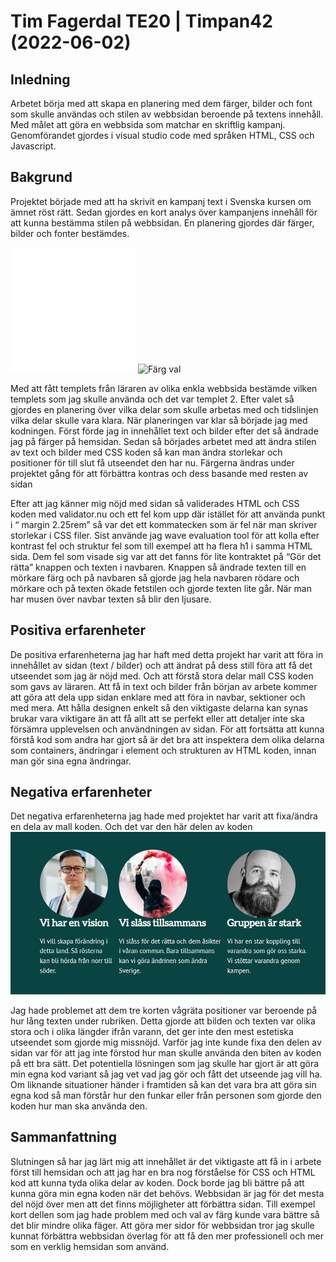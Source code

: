 
# Tim Fagerdal TE20 | Timpan42 (2022-06-02)


## Inledning
Arbetet börja med att skapa en planering med dem färger, bilder och font som skulle användas och stilen av webbsidan beroende på textens innehåll. Med målet att göra en  webbsida som matchar en skriftlig kampanj. Genomförandet gjordes i visual studio code med språken HTML, CSS och Javascript.  


## Bakgrund
Projektet började med att ha skrivit en kampanj text i Svenska kursen om ämnet röst rätt. Sedan gjordes en kort analys över kampanjens innehåll för att kunna bestämma stilen på webbsidan. En planering gjordes där färger, bilder och fonter bestämdes.

![Logga](../img/Logga_till_kanpanj_vit.png)
![Färg val](/img/f%C3%A4rger_till_kampanj.png)

Med att fått templets från läraren av olika enkla webbsida bestämde vilken templets som jag skulle använda och det var templet 2.  Efter valet så gjordes en planering över vilka delar som skulle arbetas med och tidslinjen vilka delar skulle vara klara. När planeringen var klar så började jag med kodningen. Först förde jag in innehållet text och bilder efter det så ändrade jag på färger på hemsidan. Sedan så börjades arbetet med att ändra stilen av text och bilder med CSS koden så kan man ändra storlekar och positioner för till slut få utseendet den har nu.
Färgerna ändras under projektet gång för att förbättra kontras och dess basande med resten av sidan


Efter att jag känner mig nöjd med sidan så validerades HTML och CSS koden med validator.nu och ett fel kom upp där istället för att använda punkt i “ margin 2.25rem” så var det ett kommatecken som är fel när man skriver storlekar i CSS filer. Sist använde jag wave evaluation tool för att kolla efter kontrast fel och struktur fel som till exempel att ha flera h1 i samma HTML sida. Dem fel som visade sig var att det fanns för lite kontraktet på “Gör det rätta” knappen och texten i navbaren. Knappen så ändrade texten till en mörkare färg och på navbaren så gjorde jag hela navbaren rödare och mörkare och på texten ökade fetstilen och gjorde texten lite går. När man har musen över navbar texten så blir den ljusare. 



## Positiva erfarenheter

De positiva erfarenheterna jag har haft med detta projekt har varit att föra in innehållet av sidan (text / bilder) och att ändrat på dess still föra att få det utseendet som jag är nöjd med. Och att förstå stora delar mall CSS koden som gavs av läraren. Att få in text och bilder från början av arbete kommer att göra att dela upp sidan enklare med att föra in navbar, sektioner och med mera. Att hålla designen enkelt så den viktigaste delarna kan synas brukar vara viktigare än att få allt att se perfekt eller att detaljer inte ska försämra upplevelsen och användningen av sidan. För att fortsätta att kunna förstå kod som andra har gjort så är det bra att inspektera dem olika delarna som containers, ändringar i element och strukturen av HTML koden, innan man gör sina egna ändringar.         


## Negativa erfarenheter
Det negativa erfarenheterna jag hade med projektet har varit att fixa/ändra en dela av mall koden. Och det var den här delen av koden
![tre personer med olika slogans och text förklarningar](../img/gick_inte%20_bra.png)

Jag hade problemet att dem tre korten vågräta positioner var beroende på hur lång texten under rubriken. Detta gjorde att bilden och texten var olika stora och i olika längder ifrån varann, det ger inte den mest estetiska utseendet som gjorde mig missnöjd. Varför jag inte kunde fixa den delen av sidan var för att jag inte förstod hur man skulle använda den biten av koden på ett bra sätt. Det potentiella lösningen som jag skulle har gjort är att göra min egna kod variant så jag vet vad jag gör och fått det utseende jag vill ha. Om liknande situationer händer i framtiden så kan det vara bra att göra sin egna kod så man förstår hur den funkar eller från personen som gjorde den koden hur man ska använda den.    


## Sammanfattning
Slutningen så har jag lärt mig att innehållet är det viktigaste att få in i arbete först till hemsidan och att jag har en bra nog förståelse för CSS och HTML kod att kunna tyda olika delar av koden. Dock borde jag bli bättre på att kunna göra min egna koden när det behövs. Webbsidan är jag för det mesta del nöjd över men att det finns möjligheter att förbättra sidan. Till exempel kort dellen som jag hade problem med och val av färg kunde vara bättre så det blir mindre olika fäger. Att göra mer sidor för webbsidan tror jag skulle kunnat förbättra webbsidan överlag för att få den mer professionell och mer som en verklig hemsidan som använd. 
